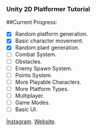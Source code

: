 ### Unity 2D Platformer Tutorial

##Current Progress:
- [x] Random platform generation.
- [x] Basic character movement.
- [x] Random plant generation.
- [ ] Combat System.
- [ ] Obstacles.
- [ ] Enemy Spawn System.
- [ ] Points System.
- [ ] More Playable Characters.
- [ ] More Platform Types.
- [ ] Multiplayer.
- [ ] Game Modes.
- [ ] Basic UI.

[İnstagram](https://www.instagram.com/ersagunntosun/).
[Website](http://ersagun.cf).
